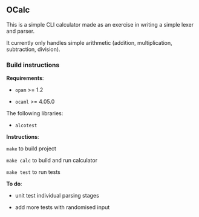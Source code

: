 
## OCalc

This is a simple CLI calculator made as an exercise in writing a simple lexer and parser.

It currently only handles simple arithmetic (addition, multiplication, subtraction, division).

### Build instructions

**Requirements**:

- `opam` >= 1.2

- `ocaml` >= 4.05.0

The following libraries:

- `alcotest`


**Instructions**:

`make` to build project

`make calc` to build and run calculator

`make test` to run tests


**To do**:

- unit test individual parsing stages

- add more tests with randomised input
